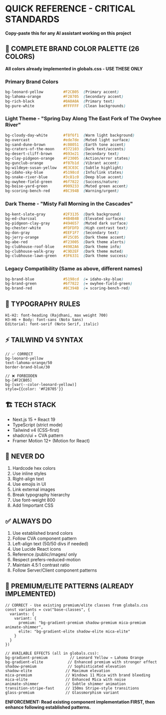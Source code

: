 # QUICK REFERENCE - CRITICAL STANDARDS
**Copy-paste this for any AI assistant working on this project**

## 🎨 COMPLETE BRAND COLOR PALETTE (26 COLORS)
**All colors already implemented in globals.css - USE THESE ONLY**

### Primary Brand Colors
```css
bg-leonard-yellow         #F2CB05  (Primary accent)
bg-lahoma-orange          #F28705  (Secondary accent)
bg-rich-black             #0A0A0A  (Primary text)
bg-pure-white             #FFFFFF  (Clean backgrounds)
```

### Light Theme - "Spring Day Along The East Fork of The Owyhee River"
```css
bg-cloudy-day-white       #f8f6f1  (Warm light background)
bg-overcast               #ede7de  (Muted light surface)
bg-sand-dune-brown        #c08051  (Earth tone accent)
bg-craters-of-the-moon    #372103  (Dark text/accents)
bg-desert-cliff-brown     #693e21  (Secondary text)
bg-clay-pidgeon-orange    #F23005  (Action/error states)
bg-gunclub-orange         #f07b1d  (Vibrant accent)
bg-wildeye-susan-yellow   #E3C03C  (Subtle highlight)
bg-idaho-sky-blue         #5198cd  (Info/link states)
bg-snake-river-blue       #3c81c0  (Deep blue accent)
bg-owyhee-field-green     #6f7822  (Success/nature)
bg-boise-yard-green       #909233  (Muted green accent)
bg-scoring-bench-red      #8C394B  (Warning/urgent)
```

### Dark Theme - "Misty Fall Morning in the Cascades"
```css
bg-kent-slate-gray        #2F3135  (Dark background)
bg-ed-charcoal            #4B4B4B  (Elevated surfaces)
bg-pidgeon-clay-gray      #494657  (Muted dark surface)
bg-chester-white          #FDFDFD  (High contrast text)
bg-don-gray               #EEF1F7  (Secondary text)
bg-jerry-orange           #F25C05  (Dark theme accent)
bg-abe-red                #F23005  (Dark theme alerts)
bg-clubhouse-roof-blue    #4982A6  (Dark theme info)
bg-clubhouse-walk-gray    #C9D2EF  (Dark theme muted)
bg-clubhouse-lawn-green   #3F6331  (Dark theme success)
```

### Legacy Compatibility (Same as above, different names)
```css
bg-brand-blue             #5198cd  (= idaho-sky-blue)
bg-brand-green            #6f7822  (= owyhee-field-green)
bg-brand-red              #8C394B  (= scoring-bench-red)
```

## 📝 TYPOGRAPHY RULES
```tsx
H1-H2: font-heading (Rajdhani, max weight 700)
H3-H6 + Body: font-sans (Noto Sans)
Editorial: font-serif (Noto Serif, italic)
```

## ⚡ TAILWIND V4 SYNTAX
```tsx
// ✅ CORRECT
bg-leonard-yellow
text-lahoma-orange/50
border-brand-blue/30

// ❌ FORBIDDEN
bg-[#F2CB05]
bg-[var(--color-leonard-yellow)]
style={{color: '#F28705'}}
```

## 🏗️ TECH STACK
- Next.js 15 + React 19
- TypeScript (strict mode)
- Tailwind v4 (CSS-first)
- shadcn/ui + CVA pattern
- Framer Motion 12+ (Motion for React)

## 🚫 NEVER DO
1. Hardcode hex colors
2. Use inline styles  
3. Right-align text
4. Use emojis in UI
5. Link external images
6. Break typography hierarchy
7. Use font-weight 800
8. Add !important CSS

## ✅ ALWAYS DO
1. Use established brand colors
2. Follow CVA component pattern
3. Left-align text (50/50 divs if needed)
4. Use Lucide React icons
5. Reference /public/images/ only
6. Respect prefers-reduced-motion
7. Maintain 4.5:1 contrast ratio
8. Follow Server/Client component patterns

## 🎯 PREMIUM/ELITE PATTERNS (ALREADY IMPLEMENTED)
```tsx
// CORRECT - Use existing premium/elite classes from globals.css
const variants = cva("base-classes", {
  variants: {
    variant: {
      premium: "bg-gradient-premium shadow-premium mica-premium animate-shimmer",
      elite: "bg-gradient-elite shadow-elite mica-elite"
    }
  }
})

// AVAILABLE EFFECTS (all in globals.css):
bg-gradient-premium          // Leonard Yellow → Lahoma Orange
bg-gradient-elite           // Enhanced premium with stronger effect
shadow-premium              // Sophisticated elevation
shadow-elite               // Maximum elevation
mica-premium               // Windows 11 Mica with brand bleeding
mica-elite                 // Enhanced Mica with noise
animate-shimmer            // Subtle shimmer animation
transition-stripe-fast     // 150ms Stripe-style transitions
glass-premium              // Glassmorphism variant
```

**ENFORCEMENT: Read existing component implementation FIRST, then enhance following established patterns.** 